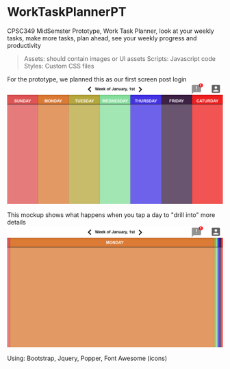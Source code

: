 # WorkTaskPlannerPT
CPSC349 MidSemster Prototype, Work Task Planner, look at your weekly tasks, make more tasks, plan ahead, see your weekly progress and productivity

>Assets: should contain images or UI assets
>Scripts: Javascript code
>Styles: Custom CSS files

For the prototype, we planned this as our first screen post login
![Main Post-Login Screen](Assets/WorkPlannerWireframe.png)

This mockup shows what happens when you tap a day to "drill into" more details
![Select Day Fold](Assets/WorkPlannerWireframe_Fold.png)

Using: Bootstrap, Jquery, Popper, Font Awesome (icons)